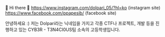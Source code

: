 👋 Hi there 👋
https://www.instagram.com/dolpari_05/?hl=ko (instagram site)
https://www.facebook.com/ppapesib/ (facebook site)

안녕하세요 :) 저는 Dolpari라는 닉네임을 가지고 각종 CTF나 프로젝트, 개발 등을 진행하고 있는 CYB3R - T3N4CI0US팀 소속의 고등학생입니다.
